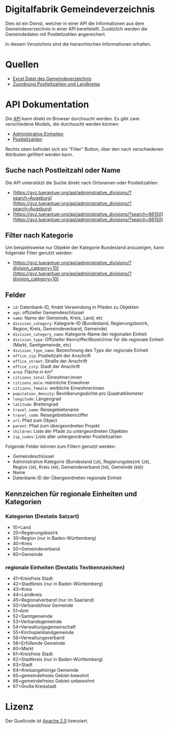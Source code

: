 # Digitalfabrik Gemeindeverzeichnis
Dies ist ein Dienst, welcher in einer API die Informationen aus dem Gemeindeverzeichnis in einer API bereitstellt. Zusätzlich werden die Gemeindedaten mit Postleitzahlen angereichert.

In diesem Verzeichnis sind die hierarchischen Informationen erhalten.

# Quellen
* [Excel Datei des Gemeindeverzeichnis](https://www.destatis.de/DE/Themen/Laender-Regionen/Regionales/Gemeindeverzeichnis/_inhalt.html)
* [Zuordnung Postleitzahlen und Landkreise](https://www.suche-postleitzahl.org/download_files/public/zuordnung_plz_ort_landkreis.csv)

# API Dokumentation
Die [API](https://gvz.tuerantuer.org/api/) kann direkt im Browser durchsucht werden. Es gibt zwei verschiedene Models, die durchsucht werden können:
* [Administrative Einheiten](https://gvz.tuerantuer.org/api/administrative_divisions/)
* [Postleitzahlen](https://gvz.tuerantuer.org/api/zip_codes/)

Rechts oben befindet sich ein "Filter" Button, über den nach verschiedenen Attributen gefiltert werden kann.

## Suche nach Postleitzahl oder Name
Die API unterstützt die Suche direkt nach Ortsnamen oder Postleitzahlen:
* [https://gvz.tuerantuer.org/api/administrative_divisions/?search=Augsburg](https://gvz.tuerantuer.org/api/administrative_divisions/?search=Augsburg)
* [https://gvz.tuerantuer.org/api/administrative_divisions/?search=86150](https://gvz.tuerantuer.org/api/administrative_divisions/?search=86150)

## Filter nach Kategorie
Um beispielsweise nur Objekte der Kategorie Bundesland anzuzeigen, kann folgender Filter genutzt werden:
* [https://gvz.tuerantuer.org/api/administrative_divisions/?division_category=10](https://gvz.tuerantuer.org/api/administrative_divisions/?division_category=10)

## Felder
* `id`: Datenbank-ID, findet Verwendung in Pfaden zu Objekten
* `ags`: offizieller Gemeindeschlüssel
* `name`: Name der Gemeinde, Kreis, Land, etc
* `division_category`: Kategorie-ID (Bundesland, Regierungsbezirk, Region, Kreis, Gemeindeverband, Gemeinde)
* `division_category_name`: Kategorie-Name der regionalen Einheit
* `division_type`: Offizieller Kennziffer/Bezeichner für die regionale Einheit (Markt, Samtgemeinde, etc)
* `division_type_name`: Bezeichnung des Typs der regionale Einheit
* `office_zip`: Postleitzahl der Anschrift
* `office_street`: Straße der Anschrift
* `office_city`: Stadt der Anschrift
* `area`: Fläche in km²
* `citizens_total`: Einwohner:innen
* `citizens_male`: männliche Einwohner
* `citizens_female`: weibliche Einwohnerinnen
* `population_density`: Bevölkerungsdichte pro Quadratkilometer
* `longitude`: Längengrad
* `latitude`: Breitengrad
* `travel_name`: Reisegebietsname
* `travel_code`: Reisegebietskennziffer
* `url`: Pfad zum Object
* `parent`: Pfad zum übergeordneten Projekt
* `children`: Liste der Pfade zu untergeordneten Objekten
* `zip_codes`: Liste aller untergeordneter Postleitzahlen

Folgende Felder können zum Filtern genutzt werden:
* Gemeindeschlüssel
* Administrative Kategorie (Bundesland (`10`), Regierungsbezirk (`20`), Region (`30`), Kreis (`40`), Gemeindeverband (`50`), Gemeinde (`60`))
* Name
* Datenbank-ID der Übergeordneten regionale Einheit

## Kennzeichen für regionale Einheiten und Kategorien
### Kategorien (Destatis Satzart)
* 10=Land
* 20=Regierungsbezirk
* 30=Region (nur in Baden-Württemberg)
* 40=Kreis
* 50=Gemeindeverband
* 60=Gemeinde

### regionale Einheiten (Destatis Textkennzeichen)
* 41=Kreisfreie Stadt
* 42=Stadtkreis (nur in Baden-Württemberg)
* 43=Kreis
* 44=Landkreis
* 45=Regionalverband (nur im Saarland)
* 50=Verbandsfreie Gemeinde
* 51=Amt
* 52=Samtgemeinde
* 53=Verbandsgemeinde
* 54=Verwaltungsgemeinschaft
* 55=Kirchspielslandgemeinde
* 56=Verwaltungsverband
* 58=Erfüllende Gemeinde
* 60=Markt
* 61=Kreisfreie Stadt
* 62=Stadtkreis (nur in Baden-Württemberg)
* 63=Stadt
* 64=Kreisangehörige Gemeinde
* 65=gemeindefreies Gebiet-bewohnt
* 66=gemeindefreies Gebiet-unbewohnt
* 67=Große Kreisstadt

# Lizenz
Der Quellcode ist [Apache 2.0](LICENSE.txt) lizenziert.
